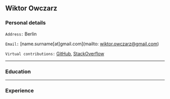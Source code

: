 ## Wiktor Owczarz

### Personal details

`Address:` Berlin

`Email:` [name.surname[at]gmail.com](mailto: wiktor.owczarz@gmail.com)

`Virtual contributions:` [GitHub](https://github.com/ln-P), [StackOverflow]()

___

### Education  

___

### Experience 
